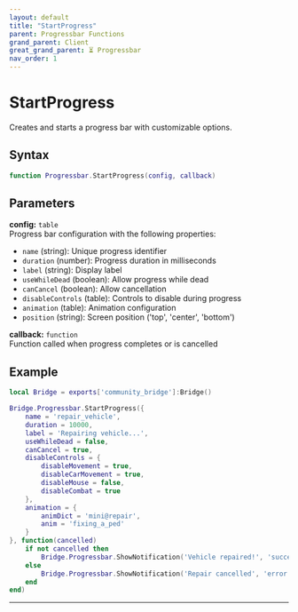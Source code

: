 ```yaml
---
layout: default
title: "StartProgress"
parent: Progressbar Functions
grand_parent: Client
great_grand_parent: ⏳ Progressbar
nav_order: 1
---
```


# StartProgress
Creates and starts a progress bar with customizable options.

## Syntax

```lua
function Progressbar.StartProgress(config, callback)
```

## Parameters

**config:** `table`  
Progress bar configuration with the following properties:
- `name` (string): Unique progress identifier
- `duration` (number): Progress duration in milliseconds
- `label` (string): Display label
- `useWhileDead` (boolean): Allow progress while dead
- `canCancel` (boolean): Allow cancellation
- `disableControls` (table): Controls to disable during progress
- `animation` (table): Animation configuration
- `position` (string): Screen position ('top', 'center', 'bottom')

**callback:** `function`  
Function called when progress completes or is cancelled

## Example

```lua
local Bridge = exports['community_bridge']:Bridge()

Bridge.Progressbar.StartProgress({
    name = 'repair_vehicle',
    duration = 10000,
    label = 'Repairing vehicle...',
    useWhileDead = false,
    canCancel = true,
    disableControls = {
        disableMovement = true,
        disableCarMovement = true,
        disableMouse = false,
        disableCombat = true
    },
    animation = {
        animDict = 'mini@repair',
        anim = 'fixing_a_ped'
    }
}, function(cancelled)
    if not cancelled then
        Bridge.Progressbar.ShowNotification('Vehicle repaired!', 'success')
    else
        Bridge.Progressbar.ShowNotification('Repair cancelled', 'error')
    end
end)
```

---